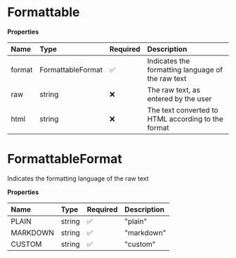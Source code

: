 # Formattable

**Properties**

| Name   | Type              | Required | Description                                        |
| :----- | :---------------- | :------- | :------------------------------------------------- |
| format | FormattableFormat | ✅       | Indicates the formatting language of the raw text  |
| raw    | string            | ❌       | The raw text, as entered by the user               |
| html   | string            | ❌       | The text converted to HTML according to the format |

# FormattableFormat

Indicates the formatting language of the raw text

**Properties**

| Name     | Type   | Required | Description |
| :------- | :----- | :------- | :---------- |
| PLAIN    | string | ✅       | "plain"     |
| MARKDOWN | string | ✅       | "markdown"  |
| CUSTOM   | string | ✅       | "custom"    |

<!-- This file was generated by liblab | https://liblab.com/ -->
